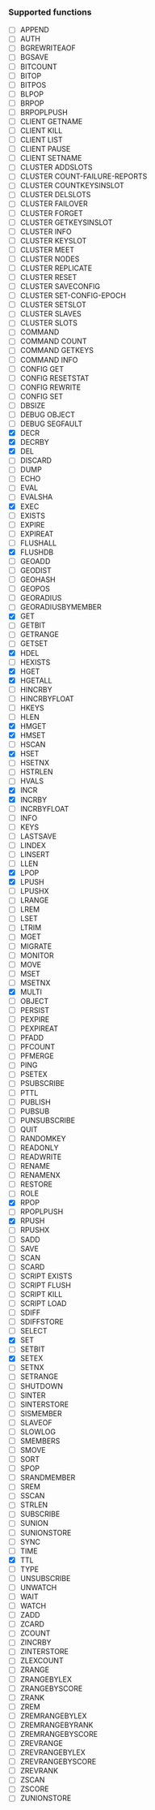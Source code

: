 ### Supported functions

* [ ] APPEND
* [ ] AUTH
* [ ] BGREWRITEAOF
* [ ] BGSAVE
* [ ] BITCOUNT
* [ ] BITOP
* [ ] BITPOS
* [ ] BLPOP
* [ ] BRPOP
* [ ] BRPOPLPUSH
* [ ] CLIENT GETNAME
* [ ] CLIENT KILL
* [ ] CLIENT LIST
* [ ] CLIENT PAUSE
* [ ] CLIENT SETNAME
* [ ] CLUSTER ADDSLOTS
* [ ] CLUSTER COUNT-FAILURE-REPORTS
* [ ] CLUSTER COUNTKEYSINSLOT
* [ ] CLUSTER DELSLOTS
* [ ] CLUSTER FAILOVER
* [ ] CLUSTER FORGET
* [ ] CLUSTER GETKEYSINSLOT
* [ ] CLUSTER INFO
* [ ] CLUSTER KEYSLOT
* [ ] CLUSTER MEET
* [ ] CLUSTER NODES
* [ ] CLUSTER REPLICATE
* [ ] CLUSTER RESET
* [ ] CLUSTER SAVECONFIG
* [ ] CLUSTER SET-CONFIG-EPOCH
* [ ] CLUSTER SETSLOT
* [ ] CLUSTER SLAVES
* [ ] CLUSTER SLOTS
* [ ] COMMAND
* [ ] COMMAND COUNT
* [ ] COMMAND GETKEYS
* [ ] COMMAND INFO
* [ ] CONFIG GET
* [ ] CONFIG RESETSTAT
* [ ] CONFIG REWRITE
* [ ] CONFIG SET
* [ ] DBSIZE
* [ ] DEBUG OBJECT
* [ ] DEBUG SEGFAULT
* [X] DECR
* [X] DECRBY
* [X] DEL
* [ ] DISCARD
* [ ] DUMP
* [ ] ECHO
* [ ] EVAL
* [ ] EVALSHA
* [X] EXEC
* [ ] EXISTS
* [ ] EXPIRE
* [ ] EXPIREAT
* [ ] FLUSHALL
* [X] FLUSHDB
* [ ] GEOADD
* [ ] GEODIST
* [ ] GEOHASH
* [ ] GEOPOS
* [ ] GEORADIUS
* [ ] GEORADIUSBYMEMBER
* [X] GET
* [ ] GETBIT
* [ ] GETRANGE
* [ ] GETSET
* [X] HDEL
* [ ] HEXISTS
* [X] HGET
* [X] HGETALL
* [ ] HINCRBY
* [ ] HINCRBYFLOAT
* [ ] HKEYS
* [ ] HLEN
* [X] HMGET
* [X] HMSET
* [ ] HSCAN
* [X] HSET
* [ ] HSETNX
* [ ] HSTRLEN
* [ ] HVALS
* [X] INCR
* [X] INCRBY
* [ ] INCRBYFLOAT
* [ ] INFO
* [ ] KEYS
* [ ] LASTSAVE
* [ ] LINDEX
* [ ] LINSERT
* [ ] LLEN
* [X] LPOP
* [X] LPUSH
* [ ] LPUSHX
* [ ] LRANGE
* [ ] LREM
* [ ] LSET
* [ ] LTRIM
* [ ] MGET
* [ ] MIGRATE
* [ ] MONITOR
* [ ] MOVE
* [ ] MSET
* [ ] MSETNX
* [X] MULTI
* [ ] OBJECT
* [ ] PERSIST
* [ ] PEXPIRE
* [ ] PEXPIREAT
* [ ] PFADD
* [ ] PFCOUNT
* [ ] PFMERGE
* [ ] PING
* [ ] PSETEX
* [ ] PSUBSCRIBE
* [ ] PTTL
* [ ] PUBLISH
* [ ] PUBSUB
* [ ] PUNSUBSCRIBE
* [ ] QUIT
* [ ] RANDOMKEY
* [ ] READONLY
* [ ] READWRITE
* [ ] RENAME
* [ ] RENAMENX
* [ ] RESTORE
* [ ] ROLE
* [X] RPOP
* [ ] RPOPLPUSH
* [X] RPUSH
* [ ] RPUSHX
* [ ] SADD
* [ ] SAVE
* [ ] SCAN
* [ ] SCARD
* [ ] SCRIPT EXISTS
* [ ] SCRIPT FLUSH
* [ ] SCRIPT KILL
* [ ] SCRIPT LOAD
* [ ] SDIFF
* [ ] SDIFFSTORE
* [ ] SELECT
* [X] SET
* [ ] SETBIT
* [X] SETEX
* [ ] SETNX
* [ ] SETRANGE
* [ ] SHUTDOWN
* [ ] SINTER
* [ ] SINTERSTORE
* [ ] SISMEMBER
* [ ] SLAVEOF
* [ ] SLOWLOG
* [ ] SMEMBERS
* [ ] SMOVE
* [ ] SORT
* [ ] SPOP
* [ ] SRANDMEMBER
* [ ] SREM
* [ ] SSCAN
* [ ] STRLEN
* [ ] SUBSCRIBE
* [ ] SUNION
* [ ] SUNIONSTORE
* [ ] SYNC
* [ ] TIME
* [X] TTL
* [ ] TYPE
* [ ] UNSUBSCRIBE
* [ ] UNWATCH
* [ ] WAIT
* [ ] WATCH
* [ ] ZADD
* [ ] ZCARD
* [ ] ZCOUNT
* [ ] ZINCRBY
* [ ] ZINTERSTORE
* [ ] ZLEXCOUNT
* [ ] ZRANGE
* [ ] ZRANGEBYLEX
* [ ] ZRANGEBYSCORE
* [ ] ZRANK
* [ ] ZREM
* [ ] ZREMRANGEBYLEX
* [ ] ZREMRANGEBYRANK
* [ ] ZREMRANGEBYSCORE
* [ ] ZREVRANGE
* [ ] ZREVRANGEBYLEX
* [ ] ZREVRANGEBYSCORE
* [ ] ZREVRANK
* [ ] ZSCAN
* [ ] ZSCORE
* [ ] ZUNIONSTORE

